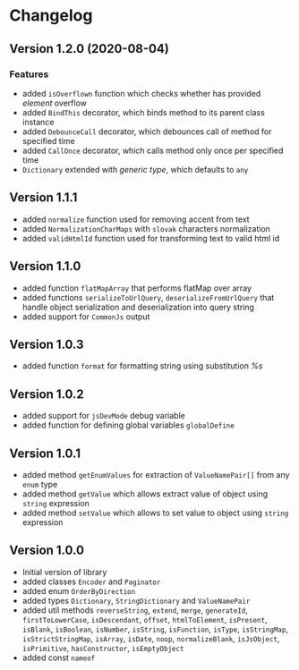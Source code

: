 # Changelog

## Version 1.2.0 (2020-08-04)

### Features

- added `isOverflown` function which checks whether has provided *element* overflow
- added `BindThis` decorator, which binds method to its parent class instance
- added `DebounceCall` decorator, which debounces call of method for specified time
- added `CallOnce` decorator, which calls method only once per specified time
- `Dictionary` extended with *generic type*, which defaults to `any`

## Version 1.1.1

- added `normalize` function used for removing accent from text
- added `NormalizationCharMaps` with `slovak` characters normalization
- added `validHtmlId` function used for transforming text to valid html id

## Version 1.1.0

- added function `flatMapArray` that performs flatMap over array
- added functions `serializeToUrlQuery`, `deserializeFromUrlQuery` that handle object serialization and deserialization into query string
- added support for `CommonJs` output

## Version 1.0.3

- added function `format` for formatting string using substitution *%s*

## Version 1.0.2

- added support for `jsDevMode` debug variable
- added function for defining global variables `globalDefine`

## Version 1.0.1

- added method `getEnumValues` for extraction of `ValueNamePair[]` from any `enum` type
- added method `getValue` which allows extract value of object using `string` expression
- added method `setValue` which allows to set value to object using `string` expression

## Version 1.0.0
 
- Initial version of library
- added classes `Encoder` and `Paginator`
- added enum `OrderByDirection`
- added types `Dictionary`, `StringDictionary` and `ValueNamePair`
- added util methods `reverseString`, `extend`, `merge`, `generateId`, `firstToLowerCase`, `isDescendant`, `offset`, `htmlToElement`, `isPresent`, `isBlank`, `isBoolean`, `isNumber`, `isString`, `isFunction`, `isType`, `isStringMap`, `isStrictStringMap`, `isArray`, `isDate`, `noop`, `normalizeBlank`, `isJsObject`, `isPrimitive`, `hasConstructor`, `isEmptyObject`
- added const `nameof`